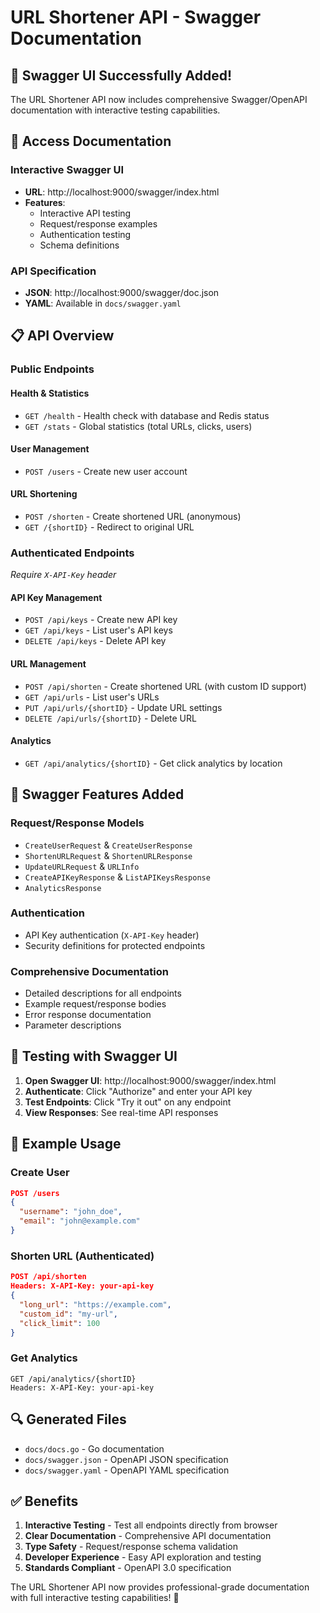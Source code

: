 # URL Shortener API - Swagger Documentation

## 🎉 Swagger UI Successfully Added!

The URL Shortener API now includes comprehensive Swagger/OpenAPI documentation with interactive testing capabilities.

## 📖 Access Documentation

### Interactive Swagger UI
- **URL**: http://localhost:9000/swagger/index.html
- **Features**: 
  - Interactive API testing
  - Request/response examples
  - Authentication testing
  - Schema definitions

### API Specification
- **JSON**: http://localhost:9000/swagger/doc.json
- **YAML**: Available in `docs/swagger.yaml`

## 📋 API Overview

### **Public Endpoints**

#### Health & Statistics
- `GET /health` - Health check with database and Redis status
- `GET /stats` - Global statistics (total URLs, clicks, users)

#### User Management
- `POST /users` - Create new user account

#### URL Shortening
- `POST /shorten` - Create shortened URL (anonymous)
- `GET /{shortID}` - Redirect to original URL

### **Authenticated Endpoints** 
*Require `X-API-Key` header*

#### API Key Management
- `POST /api/keys` - Create new API key
- `GET /api/keys` - List user's API keys  
- `DELETE /api/keys` - Delete API key

#### URL Management
- `POST /api/shorten` - Create shortened URL (with custom ID support)
- `GET /api/urls` - List user's URLs
- `PUT /api/urls/{shortID}` - Update URL settings
- `DELETE /api/urls/{shortID}` - Delete URL

#### Analytics
- `GET /api/analytics/{shortID}` - Get click analytics by location

## 🔧 Swagger Features Added

### **Request/Response Models**
- `CreateUserRequest` & `CreateUserResponse`
- `ShortenURLRequest` & `ShortenURLResponse`
- `UpdateURLRequest` & `URLInfo`
- `CreateAPIKeyResponse` & `ListAPIKeysResponse`
- `AnalyticsResponse`

### **Authentication**
- API Key authentication (`X-API-Key` header)
- Security definitions for protected endpoints

### **Comprehensive Documentation**
- Detailed descriptions for all endpoints
- Example request/response bodies
- Error response documentation
- Parameter descriptions

## 🚀 Testing with Swagger UI

1. **Open Swagger UI**: http://localhost:9000/swagger/index.html
2. **Authenticate**: Click "Authorize" and enter your API key
3. **Test Endpoints**: Click "Try it out" on any endpoint
4. **View Responses**: See real-time API responses

## 📝 Example Usage

### Create User
```json
POST /users
{
  "username": "john_doe",
  "email": "john@example.com"
}
```

### Shorten URL (Authenticated)
```json
POST /api/shorten
Headers: X-API-Key: your-api-key
{
  "long_url": "https://example.com",
  "custom_id": "my-url",
  "click_limit": 100
}
```

### Get Analytics
```
GET /api/analytics/{shortID}
Headers: X-API-Key: your-api-key
```

## 🔍 Generated Files

- `docs/docs.go` - Go documentation
- `docs/swagger.json` - OpenAPI JSON specification
- `docs/swagger.yaml` - OpenAPI YAML specification

## ✅ Benefits

1. **Interactive Testing** - Test all endpoints directly from browser
2. **Clear Documentation** - Comprehensive API documentation
3. **Type Safety** - Request/response schema validation
4. **Developer Experience** - Easy API exploration and testing
5. **Standards Compliant** - OpenAPI 3.0 specification

The URL Shortener API now provides professional-grade documentation with full interactive testing capabilities! 🎯
